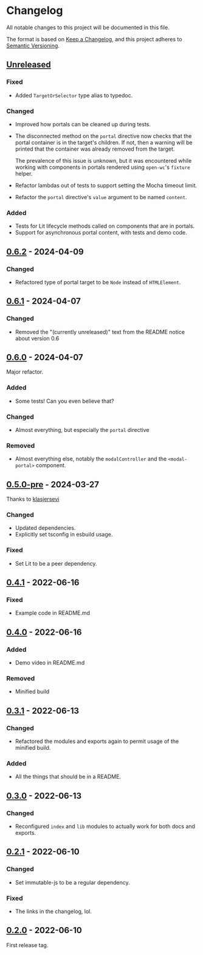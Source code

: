 # Changelog

All notable changes to this project will be documented in this file.

The format is based on [Keep a Changelog](https://keepachangelog.com/en/1.0.0/),
and this project adheres to [Semantic Versioning](https://semver.org/spec/v2.0.0.html).

## [Unreleased]

### Fixed
- Added `TargetOrSelector` type alias to typedoc.

### Changed
- Improved how portals can be cleaned up during tests.
- The disconnected method on the `portal` directive now checks that the portal container is in the target's children.
  If not, then a warning will be printed that the container was already removed from the target.

  The prevalence of this issue is unknown, but it was encountered while working with components
  in portals rendered using `open-wc`'s `fixture` helper.
- Refactor lambdas out of tests to support setting the Mocha timeout limit.
- Refactor the `portal` directive's `value` argument to be named `content`.

### Added
- Tests for Lit lifecycle methods called on components that are in portals.
- Support for asynchronous portal content, with tests and demo code.

## [0.6.2] - 2024-04-09

### Changed
- Refactored type of portal target to be `Node` instead of `HTMLElement`.

## [0.6.1] - 2024-04-07

### Changed
- Removed the "(currently unreleased)" text from the README notice about version 0.6

## [0.6.0] - 2024-04-07

Major refactor.

### Added
- Some tests! Can you even believe that?

### Changed
- Almost everything, but especially the `portal` directive

### Removed
- Almost everything else, notably the `modalController` and the `<modal-portal>` component.

## [0.5.0-pre] - 2024-03-27
Thanks to [klasjersevi](https://github.com/klasjersevi)

### Changed
- Updated dependencies.
- Explicitly set tsconfig in esbuild usage.

### Fixed
- Set Lit to be a peer dependency.

## [0.4.1] - 2022-06-16
### Fixed
- Example code in README.md

## [0.4.0] - 2022-06-16
### Added
- Demo video in README.md

### Removed
- Minified build

## [0.3.1] - 2022-06-13
### Changed
- Refactored the modules and exports again to permit usage of the minified build.

### Added
- All the things that should be in a README.

## [0.3.0] - 2022-06-13
### Changed
- Reconfigured `index` and `lib` modules to actually work for both docs and exports.

## [0.2.1] - 2022-06-10
### Changed
- Set immutable-js to be a regular dependency.

### Fixed
- The links in the changelog, lol.

## [0.2.0] - 2022-06-10
First release tag.

[Unreleased]: https://github.com/nicholas-wilcox/lit-modal-portal/compare/v0.6.2...HEAD
[0.6.2]: https://github.com/nicholas-wilcox/lit-modal-portal/compare/v0.6.1...v0.6.2
[0.6.1]: https://github.com/nicholas-wilcox/lit-modal-portal/compare/v0.6.0...v0.6.1
[0.6.0]: https://github.com/nicholas-wilcox/lit-modal-portal/compare/v0.5.0-pre...v0.6.0
[0.5.0-pre]: https://github.com/nicholas-wilcox/lit-modal-portal/compare/v0.4.1...v0.5.0-pre
[0.4.1]: https://github.com/nicholas-wilcox/lit-modal-portal/compare/v0.4.0...v0.4.1
[0.4.0]: https://github.com/nicholas-wilcox/lit-modal-portal/compare/v0.3.1...v0.4.0
[0.3.1]: https://github.com/nicholas-wilcox/lit-modal-portal/compare/v0.3.0...v0.3.1
[0.3.0]: https://github.com/nicholas-wilcox/lit-modal-portal/compare/v0.2.1...v0.3.0
[0.2.1]: https://github.com/nicholas-wilcox/lit-modal-portal/compare/v0.2.0...v0.2.1
[0.2.0]: https://github.com/nicholas-wilcox/lit-modal-portal/releases/tag/v0.2.0
